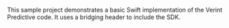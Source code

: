 This sample project demonstrates a basic Swift implementation of the Verint Predictive code. It uses a bridging header to include the SDK.
